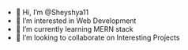 - 👋 Hi, I’m @Sheyshya11
- 👀 I’m interested in Web Development
- 🌱 I’m currently learning MERN stack
- 💞️ I’m looking to collaborate on Interesting Projects


<!---
Sheyshya11/Sheyshya11 is a ✨ special ✨ repository because its `README.md` (this file) appears on your GitHub profile.
You can click the Preview link to take a look at your changes.
--->
